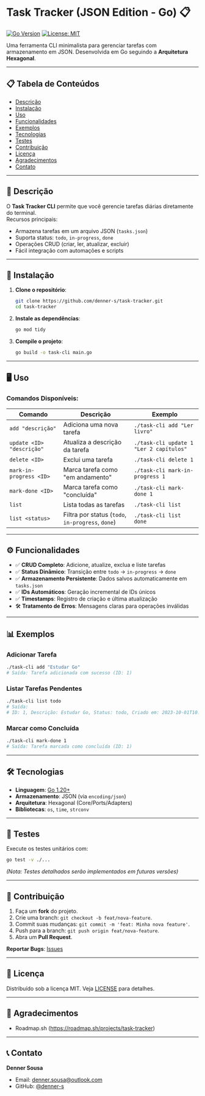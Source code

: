 # Task Tracker (JSON Edition - Go) 📋

[![Go Version](https://img.shields.io/badge/Go-1.20%2B-blue)](https://golang.org/)
[![License: MIT](https://img.shields.io/badge/License-MIT-green.svg)](https://opensource.org/licenses/MIT)

Uma ferramenta CLI minimalista para gerenciar tarefas com armazenamento em JSON. Desenvolvida em Go seguindo a **Arquitetura Hexagonal**.

---

## 📋 Tabela de Conteúdos
- [Descrição](#-descrição)
- [Instalação](#-instalação)
- [Uso](#-uso)
- [Funcionalidades](#-funcionalidades)
- [Exemplos](#-exemplos)
- [Tecnologias](#-tecnologias)
- [Testes](#-testes)
- [Contribuição](#-contribuição)
- [Licença](#-licença)
- [Agradecimentos](#-agradecimentos)
- [Contato](#-contato)

---

## 🚀 Descrição
O **Task Tracker CLI** permite que você gerencie tarefas diárias diretamente do terminal.  
Recursos principais:
- Armazena tarefas em um arquivo JSON (`tasks.json`)
- Suporta status: `todo`, `in-progress`, `done`
- Operações CRUD (criar, ler, atualizar, excluir)
- Fácil integração com automações e scripts

---

## 🔧 Instalação

1. **Clone o repositório**:
   ```bash
   git clone https://github.com/denner-s/task-tracker.git
   cd task-tracker
   ```

2. **Instale as dependências**:
   ```bash
   go mod tidy
   ```

3. **Compile o projeto**:
   ```bash
   go build -o task-cli main.go
   ```

---

## 🖥️ Uso

### Comandos Disponíveis:
| Comando                | Descrição                              | Exemplo                          |
|------------------------|---------------------------------------|----------------------------------|
| `add "descrição"`      | Adiciona uma nova tarefa              | `./task-cli add "Ler livro"`     |
| `update <ID> "descrição"` | Atualiza a descrição da tarefa    | `./task-cli update 1 "Ler 2 capítulos"` |
| `delete <ID>`          | Exclui uma tarefa                     | `./task-cli delete 1`            |
| `mark-in-progress <ID>`| Marca tarefa como "em andamento"      | `./task-cli mark-in-progress 1`  |
| `mark-done <ID>`       | Marca tarefa como "concluída"         | `./task-cli mark-done 1`         |
| `list`                 | Lista todas as tarefas                | `./task-cli list`                |
| `list <status>`        | Filtra por status (`todo`, `in-progress`, `done`) | `./task-cli list done` |

---

## ⚙️ Funcionalidades
- ✅ **CRUD Completo**: Adicione, atualize, exclua e liste tarefas
- ✅ **Status Dinâmico**: Transição entre `todo` → `in-progress` → `done`
- ✅ **Armazenamento Persistente**: Dados salvos automaticamente em `tasks.json`
- ✅ **IDs Automáticos**: Geração incremental de IDs únicos
- ✅ **Timestamps**: Registro de criação e última atualização
- 🛠️ **Tratamento de Erros**: Mensagens claras para operações inválidas

---

## 📊 Exemplos

### Adicionar Tarefa
```bash
./task-cli add "Estudar Go"
# Saída: Tarefa adicionada com sucesso (ID: 1)
```

### Listar Tarefas Pendentes
```bash
./task-cli list todo
# Saída:
# ID: 1, Descrição: Estudar Go, Status: todo, Criado em: 2023-10-01T10:00:00Z, Atualizado em: 2023-10-01T10:00:00Z
```

### Marcar como Concluída
```bash
./task-cli mark-done 1
# Saída: Tarefa marcada como concluída (ID: 1)
```

---

## 🛠️ Tecnologias
- **Linguagem**: [Go 1.20+](https://golang.org/)
- **Armazenamento**: JSON (via `encoding/json`)
- **Arquitetura**: Hexagonal (Core/Ports/Adapters)
- **Bibliotecas**: `os`, `time`, `strconv`

---

## 🧪 Testes
Execute os testes unitários com:
```bash
go test -v ./...
```
*(Nota: Testes detalhados serão implementados em futuras versões)*

---

## 🤝 Contribuição
1. Faça um **fork** do projeto.
2. Crie uma branch: `git checkout -b feat/nova-feature`.
3. Commit suas mudanças: `git commit -m 'feat: Minha nova feature'`.
4. Push para a branch: `git push origin feat/nova-feature`.
5. Abra um **Pull Request**.

**Reportar Bugs**: [Issues](https://github.com/seu-usuario/task-tracker/issues)

---

## 📜 Licença
Distribuído sob a licença MIT. Veja [LICENSE](LICENSE) para detalhes.

---

## 🙌 Agradecimentos
- Roadmap.sh (https://roadmap.sh/projects/task-tracker)

---

## 📞 Contato
**Denner Sousa**  
- Email: denner.sousa@outlook.com
- GitHub: [@denner-s](https://github.com/denner-s)  


